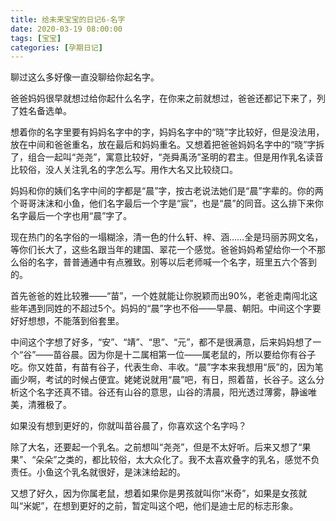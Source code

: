 ```yaml
---
title: 给未来宝宝的日记6-名字
date: 2020-03-19 08:00:00
tags: [宝宝]
categories: [孕期日记]
---
```


聊过这么多好像一直没聊给你起名字。

爸爸妈妈很早就想过给你起什么名字，在你来之前就想过，爸爸还都记下来了，列了姓名备选单。

<!--more-->

想着你的名字里要有妈妈名字中的字，妈妈名字中的“晓”字比较好，但是没法用，放在中间和爸爸重名，放在最后和妈妈重名。又想着把爸爸妈妈名字中的“晓”字拆了，组合一起叫“尧尧”，寓意比较好，“尧舜禹汤”圣明的君主。但是用作乳名读音比较俗，没人关注乳名的字怎么写。用作大名又比较绕口。

妈妈和你的姨们名字中间的字都是“晨”字，按古老说法她们是“晨”字辈的。你的两个哥哥沫沫和小鱼，他们名字最后一个字是“宸”，也是“晨”的同音。这么排下来你名字最后一个字也用“晨”字了。

现在热门的名字俗的一塌糊涂，清一色的什么轩、梓、涵……全是玛丽苏网文名，等你们长大了，这些名跟当年的建国、翠花一个感觉。爸爸妈妈希望给你一个不那么俗的名字，普普通通中有点雅致。别等以后老师喊一个名字，班里五六个答到的。

首先爸爸的姓比较雅——“苗”，一个姓就能让你脱颖而出90%，老爸走南闯北这些年遇到同姓的不超过5个。妈妈的“晨”字也不俗——早晨、朝阳。中间这个字要好好想想，不能落到俗套里。

中间这个字想了好多，“安”、“靖”、“思”、“元”，都不是很满意，后来妈妈想了一个“谷”——苗谷晨。因为你是十二属相第一位——属老鼠的，所以要给你有谷子吃。你又姓苗，有苗有谷子，代表生命、丰收。“晨”字本来我想用“辰”的，因为笔画少啊，考试的时候占便宜。姥姥说就用“晨”吧，有日，照着苗，长谷子。这么分析这个名字还真不错。谷还有山谷的意思，山谷的清晨，阳光透过薄雾，静谧唯美，清雅极了。

如果没有想到更好的，你就叫苗谷晨了，你喜欢这个名字吗？

除了大名，还要起一个乳名。之前想叫“尧尧”，但是不太好听。后来又想了“果果”、“朵朵”之类的，都比较俗，太大众化了。我不太喜欢叠字的乳名，感觉不负责任。小鱼这个乳名就很好，是沫沫给起的。

又想了好久，因为你属老鼠，想着如果你是男孩就叫你“米奇”，如果是女孩就叫“米妮”，在想到更好的之前，暂定叫这个吧，他们是迪士尼的标志形象。